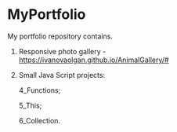 # MyPortfolio

My portfolio repository contains.

1) Responsive photo gallery - https://ivanovaolgan.github.io/AnimalGallery/#

2) Small Java Script projects:

    4_Functions;

    5_This;

    6_Collection.

